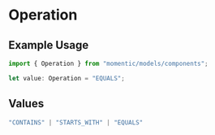 # Operation

## Example Usage

```typescript
import { Operation } from "momentic/models/components";

let value: Operation = "EQUALS";
```

## Values

```typescript
"CONTAINS" | "STARTS_WITH" | "EQUALS"
```